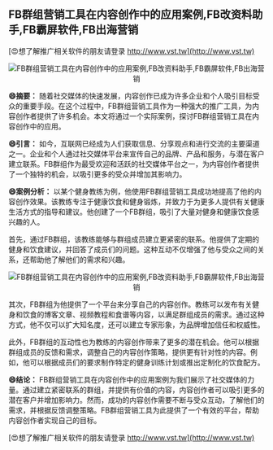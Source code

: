 ## **FB群组营销工具在内容创作中的应用案例,FB改资料助手,FB霸屏软件,FB出海营销**

[😍想了解推广相关软件的朋友请登录 http://www.vst.tw](http://www.vst.tw)

 <center><img src="https://vst.tw/MP4/tuiguang/png/7.png" alt="FB群组营销工具在内容创作中的应用案例,FB改资料助手,FB霸屏软件,FB出海营销"></center>

**😄摘要：**
随着社交媒体的快速发展，内容创作已成为许多企业和个人吸引目标受众的重要手段。在这个过程中，FB群组营销工具作为一种强大的推广工具，为内容创作者提供了许多机会。本文将通过一个实际案例，探讨FB群组营销工具在内容创作中的应用。

**😄引言：**
如今，互联网已经成为人们获取信息、分享观点和进行交流的主要渠道之一。企业和个人通过社交媒体平台来宣传自己的品牌、产品和服务，与潜在客户建立联系。FB群组作为最受欢迎和活跃的社交媒体平台之一，为内容创作者提供了一个独特的机会，以吸引更多的受众并增加其影响力。

**😄案例分析：**
以某个健身教练为例，他使用FB群组营销工具成功地提高了他的内容创作效果。该教练专注于健康饮食和健身锻炼，并致力于为更多人提供有关健康生活方式的指导和建议。他创建了一个FB群组，吸引了大量对健身和健康饮食感兴趣的人。

首先，通过FB群组，该教练能够与群组成员建立更紧密的联系。他提供了定期的健身和饮食建议，并回答了成员们的问题。这种互动不仅增强了他与受众之间的关系，还帮助他了解他们的需求和兴趣。

 <center><img src="https://vst.tw/MP4/tuiguang/png/2.png" alt="FB群组营销工具在内容创作中的应用案例,FB改资料助手,FB霸屏软件,FB出海营销"></center>

其次，FB群组为他提供了一个平台来分享自己的内容创作。教练可以发布有关健身和饮食的博客文章、视频教程和食谱等内容，以满足群组成员的需求。通过这种方式，他不仅可以扩大知名度，还可以建立专家形象，为品牌增加信任和权威性。

此外，FB群组的互动性也为教练的内容创作带来了更多的潜在机会。他可以根据群组成员的反馈和需求，调整自己的内容创作策略，提供更有针对性的内容。例如，他可以根据成员们的要求制作特定的健身训练计划或推出定制化的饮食配方。

**😄结论：**
FB群组营销工具在内容创作中的应用案例为我们展示了社交媒体的力量。通过建立紧密联系的群组，并提供有价值的内容，内容创作者可以吸引更多的潜在客户并增加影响力。然而，成功的内容创作需要不断与受众互动，了解他们的需求，并根据反馈调整策略。FB群组营销工具为此提供了一个有效的平台，帮助内容创作者实现自己的目标。

[😍想了解推广相关软件的朋友请登录 http://www.vst.tw](http://www.vst.tw)



